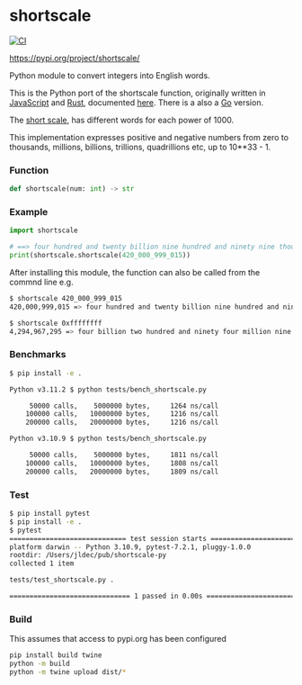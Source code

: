 # shortscale

[![CI](https://github.com/jldec/shortscale-py/actions/workflows/CI.yaml/badge.svg)](https://github.com/jldec/shortscale-py/actions)

https://pypi.org/project/shortscale/

Python module to convert integers into English words.

This is the Python port of the shortscale function, originally written in [JavaScript](https://github.com/jldec/shortscale) and [Rust](https://github.com/jldec/shortscale-rs), documented [here](https://jldec.me/forays-from-node-to-rust). There is a also a [Go](https://github.com/jldec/shortscale-go) version.

The [short scale](https://en.wikipedia.org/wiki/Long_and_short_scales#Comparison), has different words for each power of 1000.

This implementation expresses positive and negative numbers from zero to thousands, millions, billions, trillions, quadrillions etc, up to 10**33 - 1.

### Function
```python
def shortscale(num: int) -> str
```

### Example
```python
import shortscale

# ==> four hundred and twenty billion nine hundred and ninety nine thousand and fifteen
print(shortscale.shortscale(420_000_999_015))
```

After installing this module, the function can also be called from the commnd line e.g.

```sh
$ shortscale 420_000_999_015
420,000,999,015 => four hundred and twenty billion nine hundred and ninety nine thousand and fifteen

$ shortscale 0xffffffff
4,294,967,295 => four billion two hundred and ninety four million nine hundred and sixty seven thousand two hundred and ninety five
```

### Benchmarks
```sh
$ pip install -e .

Python v3.11.2 $ python tests/bench_shortscale.py

     50000 calls,    5000000 bytes,     1264 ns/call
    100000 calls,   10000000 bytes,     1216 ns/call
    200000 calls,   20000000 bytes,     1216 ns/call

Python v3.10.9 $ python tests/bench_shortscale.py

     50000 calls,    5000000 bytes,     1811 ns/call
    100000 calls,   10000000 bytes,     1808 ns/call
    200000 calls,   20000000 bytes,     1809 ns/call
```

### Test
```sh
$ pip install pytest
$ pip install -e .
$ pytest
============================= test session starts ==============================
platform darwin -- Python 3.10.9, pytest-7.2.1, pluggy-1.0.0
rootdir: /Users/jldec/pub/shortscale-py
collected 1 item                                                               

tests/test_shortscale.py .                                               [100%]

============================== 1 passed in 0.00s ===============================
```

### Build
This assumes that access to pypi.org has been configured 

```sh
pip install build twine
python -m build
python -m twine upload dist/*
````

